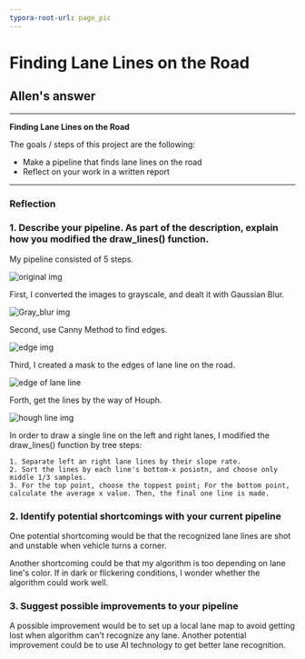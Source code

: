 ```yaml
---
typora-root-url: page_pic
---
```


# **Finding Lane Lines on the Road** 
## Allen's answer

---

**Finding Lane Lines on the Road**

The goals / steps of this project are the following:
* Make a pipeline that finds lane lines on the road
* Reflect on your work in a written report


[//]: # "Image References"

[image1]: ./examples/grayscale.jpg "Grayscale"

---

### Reflection

### 1. Describe your pipeline. As part of the description, explain how you modified the draw_lines() function.

My pipeline consisted of 5 steps. 

![original img](/0.png "original img")

First, I converted the images to grayscale, and dealt it with Gaussian Blur.

![Gray_blur img](/1.png "Gray_blur img")

Second, use Canny Method to find edges.

![edge img](/2.png "edge img")

Third, I created a mask to the edges of lane line on the road.

![edge of lane line](/3.png "edge of lane line")

Forth, get the lines by the way of Houph.

![hough line img](/4.png "hough line img")

In order to draw a single line on the left and right lanes, I modified the draw_lines() function by tree steps:

 	1. Separate left an right lane lines by their slope rate.
    2. Sort the lines by each line's bottom-x posiotn, and choose only middle 1/3 samples.
    3. For the top point, choose the toppest point; For the bottom point, calculate the average x value. Then, the final one line is made.


### 2. Identify potential shortcomings with your current pipeline

One potential shortcoming would be that the recognized lane lines are shot and unstable when vehicle turns a corner.

Another shortcoming could be that my algorithm is too depending on lane line's color. If in dark or flickering conditions, I wonder whether the algorithm could work well.


### 3. Suggest possible improvements to your pipeline

A possible improvement would be to set up a local lane map to avoid getting lost when algorithm can't recognize any lane.
Another potential improvement could be to use AI technology to get better lane recognition.
